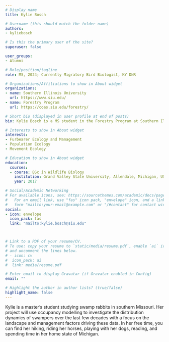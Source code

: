 ```yaml
---
# Display name
title: Kylie Bosch

# Username (this should match the folder name)
authors:
- kyliebosch

# Is this the primary user of the site?
superuser: false

user_groups: 
- Alumni

# Role/position/tagline
role: MS, 2024; Currently Migratory Bird Biologist, KY DNR

# Organizations/Affiliations to show in About widget
organizations:
- name: Southern Illinois University
  url: https://www.siu.edu/
- name: Forestry Program
  url: https://coas.siu.edu/forestry/ 

# Short bio (displayed in user profile at end of posts)
bio: Kylie Bosch is a MS student in the Forestry Program at Southern Illinois University.

# Interests to show in About widget
interests:
- Furbearer Ecology and Management
- Population Ecology
- Movement Ecology

# Education to show in About widget
education:
  courses:
  - course: BSc in Wildlife Biology
    institution: Grand Valley State University, Allendale, Michigan, USA
    year: 2017

# Social/Academic Networking
# For available icons, see: https://sourcethemes.com/academic/docs/page-builder/#icons
#   For an email link, use "fas" icon pack, "envelope" icon, and a link in the
#   form "mailto:your-email@example.com" or "/#contact" for contact widget.
social:
- icon: envelope
  icon_pack: fas
  link: "mailto:kylie.bosch@siu.edu"



# Link to a PDF of your resume/CV.
# To use: copy your resume to `static/media/resume.pdf`, enable `ai` icons in `params.toml`, 
# and uncomment the lines below.
# - icon: cv
#  icon_pack: ai
#  link: media/resume.pdf

# Enter email to display Gravatar (if Gravatar enabled in Config)
email: ""

# Highlight the author in author lists? (true/false)
highlight_name: false
---
```


Kylie is a master’s student studying swamp rabbits in southern Missouri. Her project will use occupancy modelling to investigate the distribution dynamics of swampers over the last few decades with a focus on the landscape and management factors driving these data. In her free time, you can find her hiking, riding her horses, playing with her dogs, reading, and spending time in her home state of Michigan.  




